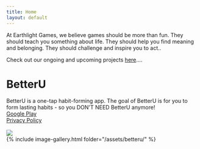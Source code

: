 ```yaml
---
title: Home
layout: default
---
```


At Earthlight Games, we believe games should be more than fun. They should teach you something about life. They should help you find meaning and belonging. They should challenge and inspire you to act..

Check out our ongoing and upcoming projects [here](https://earthlightgames.org/projects)....

# BetterU
BetterU is a one-tap habit-forming app. The goal of BetterU is for you to form lasting habits - so you DON'T NEED BetterU anymore!\
[Google Play](https://play.google.com/store/apps/details?id=com.EarthlightGames.BetterU&hl=en_US&gl=US)\
[Privacy Policy](https://betteru.flycricket.io/privacy.html)\
\
![](http://earthlightgames.org/assets/betteru/betteru_screenshot_internal1.jpg)
\
{% include image-gallery.html folder="/assets/betteru/" %}
